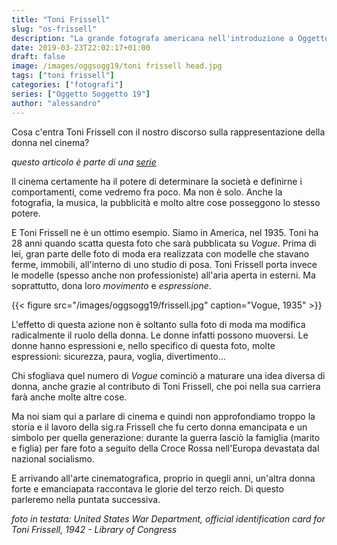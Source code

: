 ```yaml
---
title: "Toni Frissell"
slug: "os-frissell"
description: "La grande fotografa americana nell'introduzione a Oggetto/Soggetto/19"
date: 2019-03-23T22:02:17+01:00
draft: false
image: /images/oggsogg19/toni frissell head.jpg
tags: ["toni frissell"]
categories: ["fotografi"]
series: ["Oggetto Soggetto 19"]
author: "alessandro"
---
```


Cosa c'entra Toni Frissell con il nostro discorso sulla rappresentazione della donna nel cinema?

<i>questo articolo è parte di una <a href="/series/oggetto_soggetto_19">serie</a></i>

Il cinema certamente ha il potere di determinare la società e definirne i comportamenti, come vedremo fra poco. Ma non è solo. Anche la fotografia, la musica, la pubblicità e molto altre cose posseggono lo stesso potere.

E Toni Frissell ne è un ottimo esempio.
Siamo in America, nel 1935. Toni ha 28 anni quando scatta questa foto che sarà pubblicata su _Vogue_.
Prima di lei, gran parte delle foto di moda era realizzata con modelle che stavano ferme, immobili, all'interno di uno studio di posa.
Toni Frissell porta invece le modelle (spesso anche non professioniste) all'aria aperta in esterni. Ma soprattutto, dona loro _movimento_ e _espressione_.

{{< figure src="/images/oggsogg19/frissell.jpg" caption="Vogue, 1935" >}}


L'effetto di questa azione non è soltanto sulla foto di moda ma modifica radicalmente il ruolo della donna. Le donne infatti possono muoversi. Le donne hanno espressioni e, nello specifico di questa foto, molte espressioni: sicurezza, paura, voglia, divertimento...

Chi sfogliava quel numero di _Vogue_ cominciò a maturare una idea diversa di donna, anche grazie al contributo di Toni Frissell, che poi nella sua carriera farà anche molte altre cose.

Ma noi siam qui a parlare di cinema e quindi non approfondiamo troppo la storia e il lavoro della sig.ra Frissell che fu certo donna emancipata e un simbolo per quella generazione: durante la guerra lasciò la famiglia (marito e figlia) per fare foto a seguito della Croce Rossa nell'Europa devastata dal nazional socialismo.

E arrivando all'arte cinematografica, proprio in quegli anni, un'altra donna forte e emanciapata raccontava le glorie del terzo reich.
Di questo parleremo nella puntata successiva.

_foto in testata: United States War Department, official identification card for Toni Frissell, 1942 - Library of Congress_
